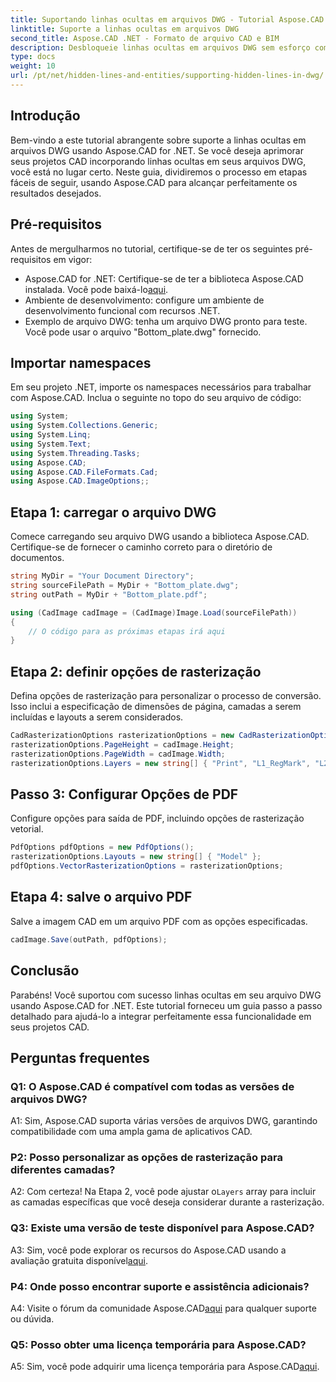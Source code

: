 ```yaml
---
title: Suportando linhas ocultas em arquivos DWG - Tutorial Aspose.CAD
linktitle: Suporte a linhas ocultas em arquivos DWG
second_title: Aspose.CAD .NET - Formato de arquivo CAD e BIM
description: Desbloqueie linhas ocultas em arquivos DWG sem esforço com Aspose.CAD for .NET. Siga nosso guia passo a passo para uma integração perfeita.
type: docs
weight: 10
url: /pt/net/hidden-lines-and-entities/supporting-hidden-lines-in-dwg/
--- 
```

## Introdução

Bem-vindo a este tutorial abrangente sobre suporte a linhas ocultas em arquivos DWG usando Aspose.CAD for .NET. Se você deseja aprimorar seus projetos CAD incorporando linhas ocultas em seus arquivos DWG, você está no lugar certo. Neste guia, dividiremos o processo em etapas fáceis de seguir, usando Aspose.CAD para alcançar perfeitamente os resultados desejados.

## Pré-requisitos

Antes de mergulharmos no tutorial, certifique-se de ter os seguintes pré-requisitos em vigor:
-  Aspose.CAD for .NET: Certifique-se de ter a biblioteca Aspose.CAD instalada. Você pode baixá-lo[aqui](https://releases.aspose.com/cad/net/).
- Ambiente de desenvolvimento: configure um ambiente de desenvolvimento funcional com recursos .NET.
- Exemplo de arquivo DWG: tenha um arquivo DWG pronto para teste. Você pode usar o arquivo "Bottom_plate.dwg" fornecido.

## Importar namespaces

Em seu projeto .NET, importe os namespaces necessários para trabalhar com Aspose.CAD. Inclua o seguinte no topo do seu arquivo de código:

```csharp
using System;
using System.Collections.Generic;
using System.Linq;
using System.Text;
using System.Threading.Tasks;
using Aspose.CAD;
using Aspose.CAD.FileFormats.Cad;
using Aspose.CAD.ImageOptions;;
```

## Etapa 1: carregar o arquivo DWG

Comece carregando seu arquivo DWG usando a biblioteca Aspose.CAD. Certifique-se de fornecer o caminho correto para o diretório de documentos.

```csharp
string MyDir = "Your Document Directory";
string sourceFilePath = MyDir + "Bottom_plate.dwg";
string outPath = MyDir + "Bottom_plate.pdf";

using (CadImage cadImage = (CadImage)Image.Load(sourceFilePath))
{
    // O código para as próximas etapas irá aqui
}
```

## Etapa 2: definir opções de rasterização

Defina opções de rasterização para personalizar o processo de conversão. Isso inclui a especificação de dimensões de página, camadas a serem incluídas e layouts a serem considerados.

```csharp
CadRasterizationOptions rasterizationOptions = new CadRasterizationOptions();
rasterizationOptions.PageHeight = cadImage.Height;
rasterizationOptions.PageWidth = cadImage.Width;
rasterizationOptions.Layers = new string[] { "Print", "L1_RegMark", "L2_RegMark" };
```

## Passo 3: Configurar Opções de PDF

Configure opções para saída de PDF, incluindo opções de rasterização vetorial.

```csharp
PdfOptions pdfOptions = new PdfOptions();
rasterizationOptions.Layouts = new string[] { "Model" };
pdfOptions.VectorRasterizationOptions = rasterizationOptions;
```

## Etapa 4: salve o arquivo PDF

Salve a imagem CAD em um arquivo PDF com as opções especificadas.

```csharp
cadImage.Save(outPath, pdfOptions);
```

## Conclusão

Parabéns! Você suportou com sucesso linhas ocultas em seu arquivo DWG usando Aspose.CAD for .NET. Este tutorial forneceu um guia passo a passo detalhado para ajudá-lo a integrar perfeitamente essa funcionalidade em seus projetos CAD.

## Perguntas frequentes

### Q1: O Aspose.CAD é compatível com todas as versões de arquivos DWG?

A1: Sim, Aspose.CAD suporta várias versões de arquivos DWG, garantindo compatibilidade com uma ampla gama de aplicativos CAD.

### P2: Posso personalizar as opções de rasterização para diferentes camadas?

 A2: Com certeza! Na Etapa 2, você pode ajustar o`Layers` array para incluir as camadas específicas que você deseja considerar durante a rasterização.

### Q3: Existe uma versão de teste disponível para Aspose.CAD?

 A3: Sim, você pode explorar os recursos do Aspose.CAD usando a avaliação gratuita disponível[aqui](https://releases.aspose.com/).

### P4: Onde posso encontrar suporte e assistência adicionais?

 A4: Visite o fórum da comunidade Aspose.CAD[aqui](https://forum.aspose.com/c/cad/19) para qualquer suporte ou dúvida.

### Q5: Posso obter uma licença temporária para Aspose.CAD?

 A5: Sim, você pode adquirir uma licença temporária para Aspose.CAD[aqui](https://purchase.aspose.com/temporary-license/).